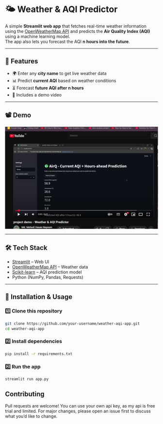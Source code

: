 # 🌤️ Weather & AQI Predictor

A simple **Streamlit web app** that fetches real-time weather information using the [OpenWeatherMap API](https://openweathermap.org/api) and predicts the **Air Quality Index (AQI)** using a machine learning model.  
The app also lets you forecast the AQI **n hours into the future**.

---

## 📌 Features
- 🌍 Enter any **city name** to get live weather data  
- 📊 Predict **current AQI** based on weather conditions  
- ⏳ Forecast **future AQI after n hours**  
- 🎥 Includes a demo video  

---

## 📽️ Demo
<a href="https://youtu.be/YVhD_9qtvGY" target="_blank">
  <img src="https://github.com/mhNayeem01/AeroAQI--Weather-AQI-Predictor/blob/main/src/Screenshot%202025-09-03%20132503.png" alt="Watch the Demo" width="600"/>
</a>




---

## 🛠️ Tech Stack
- [Streamlit](https://streamlit.io/) – Web UI  
- [OpenWeatherMap API](https://openweathermap.org/api) – Weather data  
- [Scikit-learn](https://scikit-learn.org/) – AQI prediction model  
- Python (NumPy, Pandas, Requests)  

---

## 🚀 Installation & Usage

### 1️⃣ Clone this repository
```bash
git clone https://github.com/your-username/weather-aqi-app.git
cd weather-aqi-app
```

### 2️⃣ Install dependencies
```bash
pip install -r requirements.txt
```

### 2️⃣ Run the app
```bash
streamlit run app.py
```

## Contributing

Pull requests are welcome! You can use your own api key, as my api is free trial and limited. For major changes, please open an issue first to discuss what you’d like to change.
